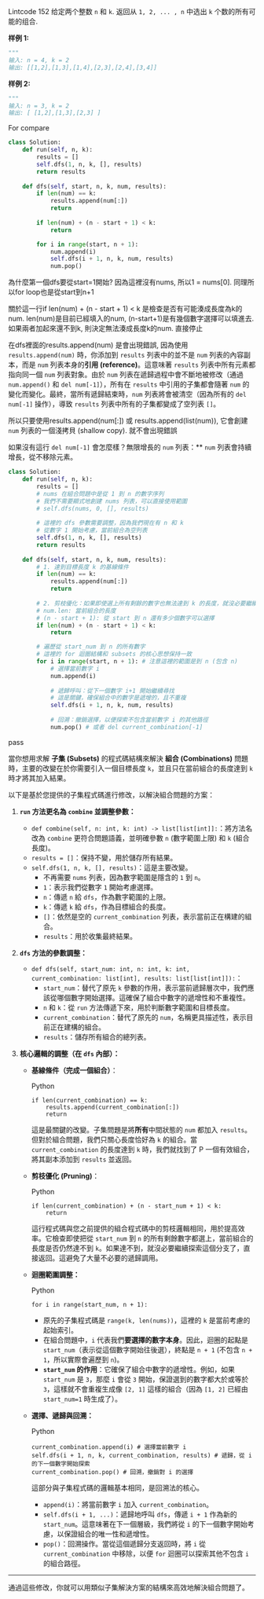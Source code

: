 Lintcode 152
给定两个整数 `n` 和 `k`. 返回从 `1, 2, ... , n` 中选出 `k` 个数的所有可能的组合.


**样例 1:**
```python
"""
输入: n = 4, k = 2
输出: [[1,2],[1,3],[1,4],[2,3],[2,4],[3,4]]
```
**样例 2:**
```python
"""
输入: n = 3, k = 2
输出: [ [1,2],[1,3],[2,3] ]
```


For compare
```python
class Solution:
    def run(self, n, k):
        results = []
        self.dfs(1, n, k, [], results) 
        return results
      
    def dfs(self, start, n, k, num, results):
        if len(num) == k:
            results.append(num[:])
            return
        
        if len(num) + (n - start + 1) < k:
            return

        for i in range(start, n + 1):
            num.append(i)
            self.dfs(i + 1, n, k, num, results)           
            num.pop()
```
為什麼第一個dfs要從start=1開始? 因為這裡沒有nums, 所以1 = nums[0]. 同理所以for loop也是從start到n+1

關於這一行if len(num) + (n - start + 1) < k 是檢查是否有可能湊成長度為k的num. len(num)是目前已經填入的num, (n-start+1)是有幾個數字選擇可以填進去. 如果兩者加起來還不到k, 則決定無法湊成長度k的num. 直接停止

在dfs裡面的results.append(num) 是會出現錯誤, 因為使用 `results.append(num)` 時，你添加到 `results` 列表中的並不是 `num` 列表的內容副本，而是 `num` 列表本身的**引用 (reference)**。這意味著 `results` 列表中所有元素都指向同一個 `num` 列表對象。由於 `num` 列表在遞歸過程中會不斷地被修改（通過 `num.append()` 和 `del num[-1]`），所有在 `results` 中引用的子集都會隨著 `num` 的變化而變化。最終，當所有遞歸結束時，`num` 列表將會被清空（因為所有的 `del num[-1]` 操作），導致 `results` 列表中所有的子集都變成了空列表 `[]`。

所以只要使用results.append(num[:]) 或 results.append(list(num)), 它會創建 `num` 列表的一個淺拷貝 (shallow copy). 就不會出現錯誤

如果沒有這行 `del num[-1]` 會怎麼樣？無限增長的 `num` 列表：** `num` 列表會持續增長，從不移除元素。





```python
class Solution:
    def run(self, n, k):
        results = []
        # nums 在組合問題中是從 1 到 n 的數字序列
        # 我們不需要顯式地創建 nums 列表，可以直接使用範圍
        # self.dfs(nums, 0, [], results) 
        
        # 這裡的 dfs 參數需要調整，因為我們現在有 n 和 k
        # 從數字 1 開始考慮，當前組合為空列表
        self.dfs(1, n, k, [], results) 
        return results
      
    def dfs(self, start, n, k, num, results):
        # 1. 達到目標長度 k 的基線條件
        if len(num) == k:
            results.append(num[:])
            return
        
        # 2. 剪枝優化：如果即使選上所有剩餘的數字也無法達到 k 的長度，就沒必要繼續了
        # num.len: 當前組合的長度
        # (n - start + 1): 從 start 到 n 還有多少個數字可以選擇
        if len(num) + (n - start + 1) < k:
            return

        # 遍歷從 start_num 到 n 的所有數字
        # 這裡的 for 迴圈結構和 subsets 的核心思想保持一致
        for i in range(start, n + 1): # 注意這裡的範圍是到 n (包含 n)
            # 選擇當前數字 i
            num.append(i)
            
            # 遞歸呼叫：從下一個數字 i+1 開始繼續尋找
            # 這是關鍵，確保組合中的數字是遞增的，且不重複
            self.dfs(i + 1, n, k, num, results)  
            
            # 回溯：撤銷選擇，以便探索不包含當前數字 i 的其他路徑
            num.pop() # 或者 del current_combination[-1]
```
pass


當你想用求解 **子集 (Subsets)** 的程式碼結構來解決 **組合 (Combinations)** 問題時，主要的改變在於你需要引入一個目標長度 `k`，並且只在當前組合的長度達到 `k` 時才將其加入結果。

以下是基於您提供的子集程式碼進行修改，以解決組合問題的方案：

1. **`run` 方法更名為 `combine` 並調整參數：**
    
    - `def combine(self, n: int, k: int) -> list[list[int]]:`：將方法名改為 `combine` 更符合問題語義，並明確參數 `n` (數字範圍上限) 和 `k` (組合長度)。
    - `results = []`：保持不變，用於儲存所有結果。
    - `self.dfs(1, n, k, [], results)`：這是主要改變。
        - 不再需要 `nums` 列表，因為數字範圍是隱含的 `1` 到 `n`。
        - `1`：表示我們從數字 `1` 開始考慮選擇。
        - `n`：傳遞 `n` 給 `dfs`，作為數字範圍的上限。
        - `k`：傳遞 `k` 給 `dfs`，作為目標組合的長度。
        - `[]`：依然是空的 `current_combination` 列表，表示當前正在構建的組合。
        - `results`：用於收集最終結果。
2. **`dfs` 方法的參數調整：**
    
    - `def dfs(self, start_num: int, n: int, k: int, current_combination: list[int], results: list[list[int]]):`：
        - `start_num`：替代了原先 `k` 參數的作用，表示當前遞歸層次中，我們應該從哪個數字開始選擇。這確保了組合中數字的遞增性和不重複性。
        - `n` 和 `k`：從 `run` 方法傳遞下來，用於判斷數字範圍和目標長度。
        - `current_combination`：替代了原先的 `num`，名稱更具描述性，表示目前正在建構的組合。
        - `results`：儲存所有組合的總列表。
3. **核心邏輯的調整（在 `dfs` 內部）：**
    
    - **基線條件（完成一個組合）**：
        
        Python
        
        ```
        if len(current_combination) == k:
            results.append(current_combination[:])
            return
        ```
        
        這是最關鍵的改變。子集問題是將**所有**中間狀態的 `num` 都加入 `results`。但對於組合問題，我們只關心長度恰好為 `k` 的組合。當 `current_combination` 的長度達到 `k` 時，我們就找到了 P 一個有效組合，將其副本添加到 `results` 並返回。
        
    - **剪枝優化 (Pruning)**：
        
        Python
        
        ```
        if len(current_combination) + (n - start_num + 1) < k:
            return
        ```
        
        這行程式碼與您之前提供的組合程式碼中的剪枝邏輯相同，用於提高效率。它檢查即使把從 `start_num` 到 `n` 的所有剩餘數字都選上，當前組合的長度是否仍然達不到 `k`。如果達不到，就沒必要繼續探索這個分支了，直接返回。這避免了大量不必要的遞歸調用。
        
    - **迴圈範圍調整：**
        
        Python
        
        ```
        for i in range(start_num, n + 1):
        ```
        
        - 原先的子集程式碼是 `range(k, len(nums))`，這裡的 `k` 是當前考慮的起始索引。
        - 在組合問題中，`i` 代表我們**要選擇的數字本身**。因此，迴圈的起點是 `start_num`（表示從這個數字開始往後選），終點是 `n + 1` (不包含 `n + 1`，所以實際會遍歷到 `n`)。
        - **`start_num` 的作用**：它確保了組合中數字的遞增性。例如，如果 `start_num` 是 `3`，那麼 `i` 會從 `3` 開始，保證選到的數字都大於或等於 `3`，這樣就不會重複生成像 `[2, 1]` 這樣的組合（因為 `[1, 2]` 已經由 `start_num=1` 時生成了）。
    - **選擇、遞歸與回溯：**
        
        Python
        
        ```
        current_combination.append(i) # 選擇當前數字 i
        self.dfs(i + 1, n, k, current_combination, results) # 遞歸，從 i 的下一個數字開始探索
        current_combination.pop() # 回溯，撤銷對 i 的選擇
        ```
        
        這部分與子集程式碼的邏輯基本相同，是回溯法的核心。
        
        - `append(i)`：將當前數字 `i` 加入 `current_combination`。
        - `self.dfs(i + 1, ...)`：遞歸地呼叫 `dfs`，傳遞 `i + 1` 作為新的 `start_num`。這意味著在下一個層級，我們將從 `i` 的下一個數字開始考慮，以保證組合的唯一性和遞增性。
        - `pop()`：回溯操作。當從這個遞歸分支返回時，將 `i` 從 `current_combination` 中移除，以便 `for` 迴圈可以探索其他不包含 `i` 的組合路徑。

---

通過這些修改，你就可以用類似子集解決方案的結構來高效地解決組合問題了。